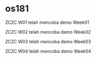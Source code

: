 # os181
ZCZC W01 telah mencoba demo Week01

ZCZC W02 telah mencoba demo Week02

ZCZC W03 telah mencoba demo Week03

ZCZC W04 telah mencoba demo Week04
